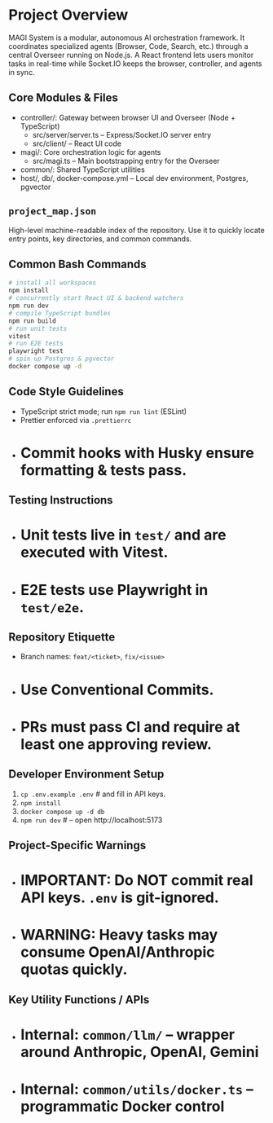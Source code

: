 # Project Overview
MAGI System is a modular, autonomous AI orchestration framework. It coordinates specialized agents (Browser, Code, Search, etc.) through a central Overseer running on Node.js. A React frontend lets users monitor tasks in real-time while Socket.IO keeps the browser, controller, and agents in sync.

## Core Modules & Files
- controller/: Gateway between browser UI and Overseer (Node + TypeScript)
  - src/server/server.ts – Express/Socket.IO server entry
  - src/client/ – React UI code
- magi/: Core orchestration logic for agents
  - src/magi.ts – Main bootstrapping entry for the Overseer
- common/: Shared TypeScript utilities
- host/, db/, docker-compose.yml – Local dev environment, Postgres, pgvector

## `project_map.json`
High-level machine-readable index of the repository. Use it to quickly locate entry points, key directories, and common commands.

## Common Bash Commands
```bash
# install all workspaces
npm install
# concurrently start React UI & backend watchers
npm run dev
# compile TypeScript bundles
npm run build
# run unit tests
vitest
# run E2E tests
playwright test
# spin up Postgres & pgvector
docker compose up -d
```

## Code Style Guidelines
- TypeScript strict mode; run `npm run lint` (ESLint)
- Prettier enforced via `.prettierrc`
- # Commit hooks with Husky ensure formatting & tests pass.

## Testing Instructions
- # Unit tests live in `test/` and are executed with Vitest.
- # E2E tests use Playwright in `test/e2e`.

## Repository Etiquette
- Branch names: `feat/<ticket>`, `fix/<issue>`
- # Use Conventional Commits.
- # PRs must pass CI and require at least one approving review.

## Developer Environment Setup
1. `cp .env.example .env` # and fill in API keys.
2. `npm install`
3. `docker compose up -d db`
4. `npm run dev` # – open http://localhost:5173

## Project-Specific Warnings
- # IMPORTANT: Do NOT commit real API keys. `.env` is git-ignored.
- # WARNING: Heavy tasks may consume OpenAI/Anthropic quotas quickly.

## Key Utility Functions / APIs
- # Internal: `common/llm/` – wrapper around Anthropic, OpenAI, Gemini
- # Internal: `common/utils/docker.ts` – programmatic Docker control
